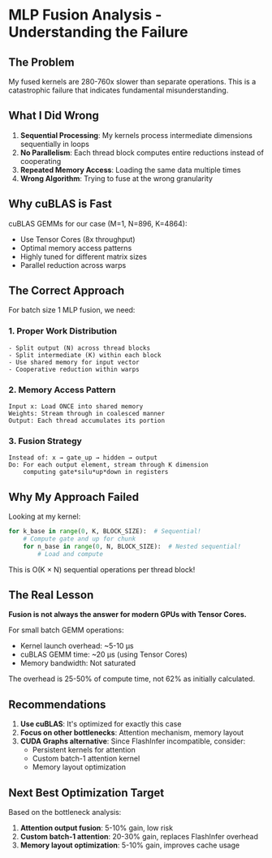 # MLP Fusion Analysis - Understanding the Failure

## The Problem

My fused kernels are 280-760x slower than separate operations. This is a catastrophic failure that indicates fundamental misunderstanding.

## What I Did Wrong

1. **Sequential Processing**: My kernels process intermediate dimensions sequentially in loops
2. **No Parallelism**: Each thread block computes entire reductions instead of cooperating
3. **Repeated Memory Access**: Loading the same data multiple times
4. **Wrong Algorithm**: Trying to fuse at the wrong granularity

## Why cuBLAS is Fast

cuBLAS GEMMs for our case (M=1, N=896, K=4864):
- Use Tensor Cores (8x throughput)
- Optimal memory access patterns
- Highly tuned for different matrix sizes
- Parallel reduction across warps

## The Correct Approach

For batch size 1 MLP fusion, we need:

### 1. Proper Work Distribution
```
- Split output (N) across thread blocks
- Split intermediate (K) within each block
- Use shared memory for input vector
- Cooperative reduction within warps
```

### 2. Memory Access Pattern
```
Input x: Load ONCE into shared memory
Weights: Stream through in coalesced manner
Output: Each thread accumulates its portion
```

### 3. Fusion Strategy
```
Instead of: x → gate_up → hidden → output
Do: For each output element, stream through K dimension
    computing gate*silu*up*down in registers
```

## Why My Approach Failed

Looking at my kernel:
```python
for k_base in range(0, K, BLOCK_SIZE):  # Sequential!
    # Compute gate and up for chunk
    for n_base in range(0, N, BLOCK_SIZE):  # Nested sequential!
        # Load and compute
```

This is O(K × N) sequential operations per thread block!

## The Real Lesson

**Fusion is not always the answer for modern GPUs with Tensor Cores.**

For small batch GEMM operations:
- Kernel launch overhead: ~5-10 μs
- cuBLAS GEMM time: ~20 μs (using Tensor Cores)
- Memory bandwidth: Not saturated

The overhead is 25-50% of compute time, not 62% as initially calculated.

## Recommendations

1. **Use cuBLAS**: It's optimized for exactly this case
2. **Focus on other bottlenecks**: Attention mechanism, memory layout
3. **CUDA Graphs alternative**: Since FlashInfer incompatible, consider:
   - Persistent kernels for attention
   - Custom batch-1 attention kernel
   - Memory layout optimization

## Next Best Optimization Target

Based on the bottleneck analysis:
1. **Attention output fusion**: 5-10% gain, low risk
2. **Custom batch-1 attention**: 20-30% gain, replaces FlashInfer overhead
3. **Memory layout optimization**: 5-10% gain, improves cache usage
